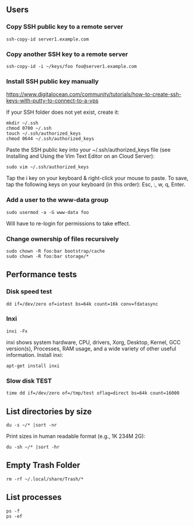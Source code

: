 ## Users

### Copy SSH public key to a remote server

```
ssh-copy-id server1.example.com
```

### Copy another SSH key to a remote server

```
ssh-copy-id -i ~/keys/foo foo@server1.example.com
```

### Install SSH public key manually

https://www.digitalocean.com/community/tutorials/how-to-create-ssh-keys-with-putty-to-connect-to-a-vps

If your SSH folder does not yet exist, create it:

```
mkdir ~/.ssh
chmod 0700 ~/.ssh
touch ~/.ssh/authorized_keys
chmod 0644 ~/.ssh/authorized_keys
```

Paste the SSH public key into your ~/.ssh/authorized_keys file (see Installing and Using the Vim Text Editor on an Cloud Server):

```
sudo vim ~/.ssh/authorized_keys
```

Tap the i key on your keyboard & right-click your mouse to paste.
To save, tap the following keys on your keyboard (in this order): Esc, :, w, q, Enter.

### Add a user to the www-data group

```
sudo usermod -a -G www-data foo
```

Will have to re-login for permissions to take effect.

### Change ownership of files recursively

```
sudo chown -R foo:bar bootstrap/cache
sudo chown -R foo:bar storage/*
```

## Performance tests

### Disk speed test

```
dd if=/dev/zero of=iotest bs=64k count=16k conv=fdatasync
```

### Inxi

```
inxi -Fx
```

inxi shows system hardware, CPU, drivers, Xorg, Desktop, Kernel, 
GCC version(s), Processes, RAM usage, and a wide variety of other useful information.
Install inxi:

```
apt-get install inxi
```

### Slow disk TEST

```
time dd if=/dev/zero of=/tmp/test oflag=direct bs=64k count=16000
```

## List directories by size

```
du -s ~/* |sort -nr
```

Print sizes in human readable format (e.g., 1K 234M 2G):

```
du -sh ~/* |sort -hr
```

## Empty Trash Folder

```
rm -rf ~/.local/share/Trash/*
```

## List processes

```
ps -f
ps -ef
```

